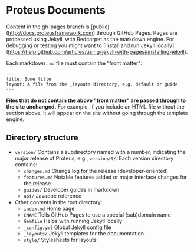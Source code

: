 # Proteus Documents

Content in the gh-pages branch is [public] (http://docs.proteusframework.com) through GitHub Pages.  Pages are processed using Jekyll, with Redcarpet as the markdown engine.  For debugging or testing you might want to [install and run Jekyll locally] (https://help.github.com/articles/using-jekyll-with-pages#installing-jekyll).


Each markdown `.md` file must contain the "front matter":
```
---
title: Some title
layout: A file from the _layouts directory, e.g. default or guide
---
```

**Files that do not contain the above "front matter" are passed through to the site unchanged.** For example, if you include an HTML file without the section above, it will appear on the site without going through the template engine.

## Directory structure
 * `version/` Contains a subdirectory named with a number, indicating the major release of Proteus, e.g.,
`version/0/`. Each version directory contains:
   * `changes.md` Change log for the release (developer-oriented)
   * `features.md` Notable features added or major interface changes for the release
   * `guides/` Developer guides in markdown
   * `api/` Javadoc reference
 * Other contents in the root directory:
   * `index.md` Home page
   * `CNAME` Tells GitHub Pages to use a special (sub)domain name
   * `Gemfile` Helps with running Jekyll locally
   * `_config.yml` Global Jekyll config file
   * `_layouts/` Jekyll templates for the documentation
   * `style/` Stylesheets for layouts
